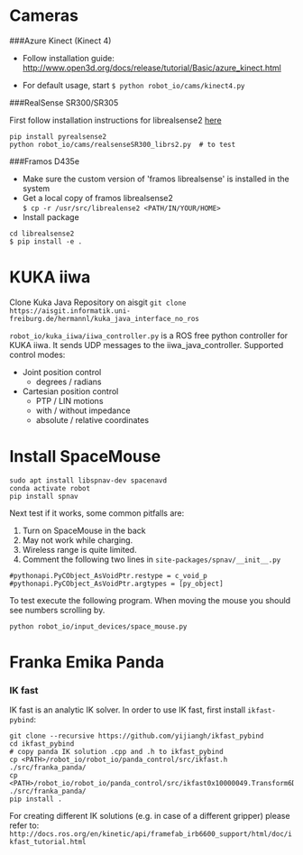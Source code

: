 # Cameras

###Azure Kinect (Kinect 4)

- Follow installation guide: http://www.open3d.org/docs/release/tutorial/Basic/azure_kinect.html

- For default usage, start `$ python robot_io/cams/kinect4.py`

###RealSense SR300/SR305

First follow installation instructions for librealsense2 [here](https://github.com/IntelRealSense/librealsense)
```
pip install pyrealsense2
python robot_io/cams/realsenseSR300_librs2.py  # to test
```

###Framos D435e
- Make sure the custom version of 'framos librealsense' is installed in the system
- Get a local copy of framos librealsense2 \
`$ cp -r /usr/src/librealense2 <PATH/IN/YOUR/HOME>`
- Install package 
```
cd librealsense2
$ pip install -e .
```


# KUKA iiwa

Clone Kuka Java Repository on aisgit
```git clone https://aisgit.informatik.uni-freiburg.de/hermannl/kuka_java_interface_no_ros```

`robot_io/kuka_iiwa/iiwa_controller.py` is a ROS free python controller for KUKA iiwa. It sends UDP messages to the iiwa_java_controller.
Supported control modes:
- Joint position control
    - degrees / radians
- Cartesian position control
    - PTP / LIN motions
    - with / without impedance
    - absolute / relative coordinates


# Install SpaceMouse
```
sudo apt install libspnav-dev spacenavd
conda activate robot
pip install spnav
```

Next test if it works, some common pitfalls are:
1. Turn on SpaceMouse in the back
2. May not work while charging.
3. Wireless range is quite limited.
4. Comment the following two lines in `site-packages/spnav/__init__.py`
```
#pythonapi.PyCObject_AsVoidPtr.restype = c_void_p
#pythonapi.PyCObject_AsVoidPtr.argtypes = [py_object]
```

To test execute the following program. When moving the mouse you should
see numbers scrolling by.
```
python robot_io/input_devices/space_mouse.py
```

# Franka Emika Panda

### IK fast
IK fast is an analytic IK solver. In order to use IK fast, first install `ikfast-pybind`:
```
git clone --recursive https://github.com/yijiangh/ikfast_pybind
cd ikfast_pybind
# copy panda IK solution .cpp and .h to ikfast_pybind
cp <PATH>/robot_io/robot_io/panda_control/src/ikfast.h ./src/franka_panda/
cp <PATH>/robot_io/robot_io/panda_control/src/ikfast0x10000049.Transform6D.0_1_2_3_4_5_f6.cpp ./src/franka_panda/ 
pip install .
```
For creating different IK solutions (e.g. in case of a different gripper) please refer to: 
`http://docs.ros.org/en/kinetic/api/framefab_irb6600_support/html/doc/ikfast_tutorial.html`